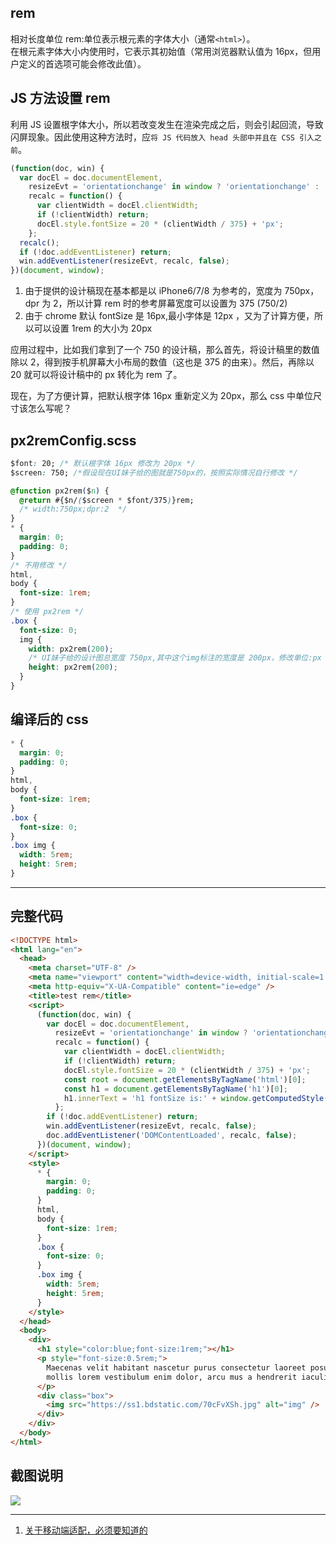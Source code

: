 ## rem

相对长度单位 rem:单位表示根元素的字体大小（通常`<html>`）。  
在根元素字体大小内使用时，它表示其初始值（常用浏览器默认值为 16px，但用户定义的首选项可能会修改此值）。

## JS 方法设置 rem

利用 JS 设置根字体大小，所以若改变发生在渲染完成之后，则会引起回流，导致闪屏现象。因此使用这种方法时，应`将 JS 代码放入 head 头部中并且在 CSS 引入之前`。

```javascript
(function(doc, win) {
  var docEl = doc.documentElement,
    resizeEvt = 'orientationchange' in window ? 'orientationchange' : 'resize',
    recalc = function() {
      var clientWidth = docEl.clientWidth;
      if (!clientWidth) return;
      docEl.style.fontSize = 20 * (clientWidth / 375) + 'px';
    };
  recalc();
  if (!doc.addEventListener) return;
  win.addEventListener(resizeEvt, recalc, false);
})(document, window);
```

1. 由于提供的设计稿现在基本都是以 iPhone6/7/8 为参考的，宽度为 750px，dpr 为 2，所以计算 rem 时的参考屏幕宽度可以设置为 375 (750/2)
2. 由于 chrome 默认 fontSize 是 16px,最小字体是 12px ，又为了计算方便，所以可以设置 1rem 的大小为 20px

应用过程中，比如我们拿到了一个 750 的设计稿，那么首先，将设计稿里的数值除以 2，得到按手机屏幕大小布局的数值（这也是 375 的由来）。然后，再除以 20 就可以将设计稿中的 px 转化为 rem 了。

现在，为了方便计算，把默认根字体 16px 重新定义为 20px，那么 css 中单位尺寸该怎么写呢？

## px2remConfig.scss

```css
$font: 20; /* 默认根字体 16px 修改为 20px */
$screen: 750; /*假设现在UI妹子给的图就是750px的，按照实际情况自行修改 */

@function px2rem($n) {
  @return #{$n/($screen * $font/375)}rem;
  /* width:750px;dpr:2  */
}
* {
  margin: 0;
  padding: 0;
}
/* 不用修改 */
html,
body {
  font-size: 1rem;
}
/* 使用 px2rem */
.box {
  font-size: 0;
  img {
    width: px2rem(200);
    /* UI妹子给的设计图总宽度 750px,其中这个img标注的宽度是 200px，修改单位:px --> rem */
    height: px2rem(200);
  }
}
```

## 编译后的 css

```css
* {
  margin: 0;
  padding: 0;
}
html,
body {
  font-size: 1rem;
}
.box {
  font-size: 0;
}
.box img {
  width: 5rem;
  height: 5rem;
}
```

---

## 完整代码

```html
<!DOCTYPE html>
<html lang="en">
  <head>
    <meta charset="UTF-8" />
    <meta name="viewport" content="width=device-width, initial-scale=1.0" />
    <meta http-equiv="X-UA-Compatible" content="ie=edge" />
    <title>test rem</title>
    <script>
      (function(doc, win) {
        var docEl = doc.documentElement,
          resizeEvt = 'orientationchange' in window ? 'orientationchange' : 'resize',
          recalc = function() {
            var clientWidth = docEl.clientWidth;
            if (!clientWidth) return;
            docEl.style.fontSize = 20 * (clientWidth / 375) + 'px';
            const root = document.getElementsByTagName('html')[0];
            const h1 = document.getElementsByTagName('h1')[0];
            h1.innerText = 'h1 fontSize is:' + window.getComputedStyle(h1, null).fontSize;
          };
        if (!doc.addEventListener) return;
        win.addEventListener(resizeEvt, recalc, false);
        doc.addEventListener('DOMContentLoaded', recalc, false);
      })(document, window);
    </script>
    <style>
      * {
        margin: 0;
        padding: 0;
      }
      html,
      body {
        font-size: 1rem;
      }
      .box {
        font-size: 0;
      }
      .box img {
        width: 5rem;
        height: 5rem;
      }
    </style>
  </head>
  <body>
    <div>
      <h1 style="color:blue;font-size:1rem;"></h1>
      <p style="font-size:0.5rem;">
        Maecenas velit habitant nascetur purus consectetur laoreet posuere, proin nec nam
        mollis lorem vestibulum enim dolor, arcu mus a hendrerit iaculis orci.
      </p>
      <div class="box">
        <img src="https://ss1.bdstatic.com/70cFvXSh.jpg" alt="img" />
      </div>
    </div>
  </body>
</html>
```

## 截图说明

<img src='https://loremxuetengfei.oss-cn-beijing.aliyuncs.com/remUnit-1554395523.jpg'/>

---

1. [关于移动端适配，必须要知道的](https://segmentfault.com/a/1190000019207842#articleHeader14)

